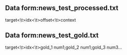 
## Data form:news_test_processed.txt

target<\t>idx<\t>offset<\t>context


## Data form:news_test_gold.txt
target<\t>idx<\t>gold_1 num1;gold_2 num1;gold_3 num3...